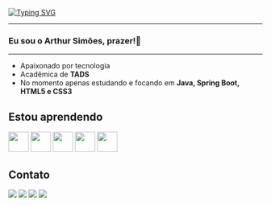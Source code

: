 <!--Title @ruhtraleugim-->
<a href="https://git.io/typing-svg"><img src="https://readme-typing-svg.demolab.com?font=Itim&pause=1000&color=00008B&random=false&width=435&lines=Meu+nome+%C3%A9+Arthur.+;Seja+Bem+vindo(a)+ao+meu+GitHub!" alt="Typing SVG" /></a>
<!--<div align="center">
</div>-->
<hr>

### Eu sou o Arthur Simões, prazer!👋

<hr>
<ul>
  <li>Apaixonado por tecnologia</li>
  <li>Acadêmica de <strong>TADS</strong></li>
  <li>No momento apenas estudando e focando em <strong>Java, Spring Boot, HTML5 e CSS3</strong></li>
</ul>

## Estou aprendendo

<img src="https://cdn.jsdelivr.net/gh/devicons/devicon@latest/icons/java/java-original.svg" width="40" height="40"/> <img src="https://cdn.jsdelivr.net/gh/devicons/devicon@latest/icons/spring/spring-original.svg" width="40" height="40"/> <img src="https://cdn.jsdelivr.net/gh/devicons/devicon@latest/icons/python/python-original.svg" width="40" height="40"/> <img src="https://cdn.jsdelivr.net/gh/devicons/devicon@latest/icons/html5/html5-original-wordmark.svg" width="40" height="40"/> <img src="https://cdn.jsdelivr.net/gh/devicons/devicon@latest/icons/css3/css3-original-wordmark.svg" width="40" height="40"/>
          
## Contato

<a href="www.linkedin.com/in/arthur-miguel-souto-de-bastos-simões" target="_blank"><img src="https://img.shields.io/badge/-LinkedIn-%230077B5?style=for-the-badge&logo=linkedin&logoColor=white" target="_blank"></a> <a href = "mailto:amsbsimoes@gmail.com"><img src="https://img.shields.io/badge/-Gmail-%23333?style=for-the-badge&logo=gmail&logoColor=white" target="_blank"></a> <a href="https://wa.me/+55061994087889" target="_blank"><img src="https://img.shields.io/badge/WhatsApp-25D366?style=for-the-badge&logo=whatsapp&logoColor=white" target="_blank"></a> <a href="https://discord.com/users/_ruhtra" target="_blank"><img src="https://img.shields.io/badge/Discord-7289DA?style=for-the-badge&logo=discord&logoColor=white" target="_blank"></a> <a href="https://" target="_blank"><img alt="" src="https://img.shields.io/badge/Portfolio-000?logo=vercel&logoColor=yellow&style=for-the-badge" target="blank" style="vertical-align:center" /></a>         
          
